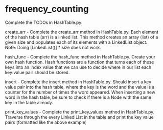 # frequency_counting

Complete the TODOs in HashTable.py:

create_arr - Complete the create_arr method in HashTable.py. Each element of the hash table (arr) is a linked list. This method creates an array (list) of a given size and populates each of its elements with a LinkedList object. Note: Doing [LinkedList()] * size does not work.

hash_func - Complete the hash_func method in HashTable.py. Create your own hash function. Hash functions are a function that turns each of these keys into an index value that we can use to decide where in our list each key:value pair should be stored.

insert - Complete the insert method in HashTable.py. Should insert a key value pair into the hash table, where the key is the word and the value is a counter for the number of times the word appeared. When inserting a new word in the hash table, be sure to check if there is a Node with the same key in the table already.

print_key_values - Complete the print_key_values method in HashTable.py. Traverse through the every Linked List in the table and print the key value pairs (formatted like the above example)
